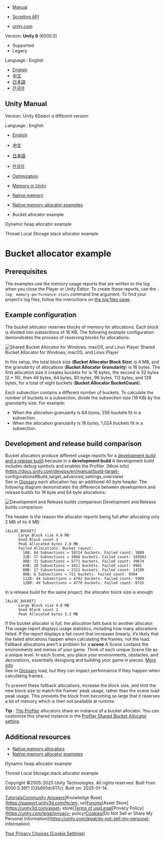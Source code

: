 [](https://docs.unity3d.com)

  * [Manual](../Manual/index.html)
  * [Scripting API](../ScriptReference/index.html)

  * [unity.com](https://unity.com/)

Version: **Unity 6** (6000.0)

  * Supported
  * Legacy

Language : English

  * [English](/Manual/performance-bucket-allocator.html)
  * [中文](/cn/current/Manual/performance-bucket-allocator.html)
  * [日本語](/ja/current/Manual/performance-bucket-allocator.html)
  * [한국어](/kr/current/Manual/performance-bucket-allocator.html)

[](https://docs.unity3d.com)

## Unity Manual

Version: Unity 6Select a different version

Language : English

  * [English](/Manual/performance-bucket-allocator.html)
  * [中文](/cn/current/Manual/performance-bucket-allocator.html)
  * [日本語](/ja/current/Manual/performance-bucket-allocator.html)
  * [한국어](/kr/current/Manual/performance-bucket-allocator.html)

  * [Optimization](analysis.html)
  * [Memory in Unity](performance-memory.html)
  * [Native memory](performance-native-memory.html)
  * [Native memory allocator examples](performance-native-memory-allocator-examples.html)
  * Bucket allocator example

[](performance-dynamic-heap-allocator.html)

Dynamic heap allocator example

[](performance-tls-stack-allocator.html)

Thread Local Storage stack allocator example

# Bucket allocator example

## Prerequisites

The examples use the memory usage reports that are written to the log when you
close the Player or Unity Editor. To create these reports, use the `-log-
memory-performance-stats` command line argument. To find your project’s log
files, follow the instructions on [the log files page](log-files.html).

## Example configuration

The bucket allocator reserves blocks of memory for allocations. Each block is
divided into subsections of 16 KB. The following example configuration
demonstrates the process of reserving blocks for allocations:

![Shared Bucket Allocator for Windows, macOS, and Linux
Player](../uploads/Main/Shared_Bucket.png) Shared Bucket Allocator for
Windows, macOS, and Linux Player

In this setup, the total block size (**Bucket Allocator Block Size**) is 4 MB,
and the granularity of allocations (**Bucket Allocator Granularity**) is 16
bytes. The first allocation size it creates buckets for is 16 bytes, the
second is 32 bytes (2 * 16), then 48 bytes, 64 bytes, 80 bytes, 96 bytes, 112
bytes, and 128 bytes, for a total of eight buckets (**Bucket Allocator
BucketCount**).

Each subsection contains a different number of buckets. To calculate the
number of buckets in a subsection, divide the subsection size (16 KB) by the
granularity size. For example:

  * When the allocation granularity is 64 bytes, 256 buckets fit in a subsection.
  * When the allocation granularity is 16 bytes, 1,024 buckets fit in a subsection.

## Development and release build comparison

Bucket allocators produce different usage reports for a [development build and
a release build](build-types.html) because in a **development build** A
development build includes debug symbols and enables the Profiler. [More
info](https://docs.unity.com/devops/en/manual/build-target-
configurations#Build_target_advanced_settings_overview)  
See in [Glossary](Glossary.html#DevelopmentBuild) each allocation has an
additional 40 byte header. The following diagram demonstrates the difference
between development and release builds for 16 byte and 64 byte allocations:

![Development and Release builds
comparison](../uploads/Main/memory_allocation.png) Development and Release
builds comparison

The header is the reason the allocator reports being full after allocating
only 2 MB of its 4 MB:

    
    
    [ALLOC_BUCKET]
          Large Block size 4.0 MB
          Used Block count 1
          Peak Allocated bytes 2.0 MB
          Failed Allocations. Bucket layout:
            16B: 64 Subsections = 18724 buckets. Failed count: 3889
            32B: 17 Subsections = 3868 buckets. Failed count: 169583
            48B: 31 Subsections = 5771 buckets. Failed count: 39674
            64B: 28 Subsections = 4411 buckets. Failed count: 9981
            80B: 17 Subsections = 2321 buckets. Failed count: 14299
            96B: 6 Subsections = 722 buckets. Failed count: 9384
            112B: 44 Subsections = 4742 buckets. Failed count: 5909
            128B: 49 Subsections = 4778 buckets. Failed count: 8715
    

In a release build for the same project, the allocator block size is enough:

    
    
    [ALLOC_BUCKET]
          Large Block size 4.0 MB
          Used Block count 1
          Peak Allocated bytes 3.3 MB
    

If the bucket allocator is full, the allocation falls back to another
allocator. The usage report displays usage statistics, including how many
allocations failed. If the report displays a fail count that increases
linearly, it’s likely that the failed allocations happen when calculating the
frames, not the load. Fallback allocations aren’t a problem for a **scene** A
Scene contains the environments and menus of your game. Think of each unique
Scene file as a unique level. In each Scene, you place your environments,
obstacles, and decorations, essentially designing and building your game in
pieces. [More info](CreatingScenes.html)  
See in [Glossary](Glossary.html#Scene) load, but they can impact performance
if they happen when calculating frames.

To prevent these fallback allocations, increase the block size, and limit the
new block size to match the frames’ peak usage, rather than the scene load
peak usage. This prevents the block from becoming so large that it reserves a
lot of memory which is then not available at runtime.

**Tip** : [The Profiler](Profiler.html) allocators share an instance of a
bucket allocator. You can customize this shared instance in the [Profiler
Shared Bucket Allocator setting](memory-allocator-customization.html).

## Additional resources

  * [Native memory allocators](performance-native-allocators.html)
  * [Native memory allocator examples](performance-native-memory-allocator-examples.html)

[](performance-dynamic-heap-allocator.html)

Dynamic heap allocator example

[](performance-tls-stack-allocator.html)

Thread Local Storage stack allocator example

Copyright ©2005-2025 Unity Technologies. All rights reserved. Built from
6000.0.36f1 (02b661dc617c). Built on: 2025-01-14.

[Tutorials](https://learn.unity.com/)[Community
Answers](https://answers.unity3d.com)[Knowledge
Base](https://support.unity3d.com/hc/en-
us)[Forums](https://forum.unity3d.com)[Asset Store](https://unity3d.com/asset-
store)[Terms of
use](https://docs.unity3d.com/Manual/TermsOfUse.html)[Legal](https://unity.com/legal)[Privacy
Policy](https://unity.com/legal/privacy-
policy)[Cookies](https://unity.com/legal/cookie-policy)[Do Not Sell or Share
My Personal Information](https://unity.com/legal/do-not-sell-my-personal-
information)

[Your Privacy Choices (Cookie Settings)](javascript:void\(0\);)

